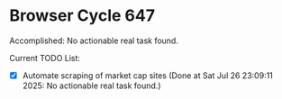 # Browser Cycle 647

Accomplished: No actionable real task found.

Current TODO List:

- [x] Automate scraping of market cap sites  (Done at Sat Jul 26 23:09:11 2025: No actionable real task found.)